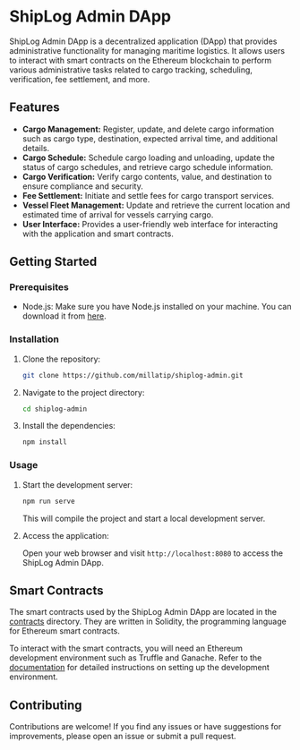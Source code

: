 

# ShipLog Admin DApp

ShipLog Admin DApp is a decentralized application (DApp) that provides administrative functionality for managing maritime logistics. It allows users to interact with smart contracts on the Ethereum blockchain to perform various administrative tasks related to cargo tracking, scheduling, verification, fee settlement, and more.

## Features

- **Cargo Management:** Register, update, and delete cargo information such as cargo type, destination, expected arrival time, and additional details.
- **Cargo Schedule:** Schedule cargo loading and unloading, update the status of cargo schedules, and retrieve cargo schedule information.
- **Cargo Verification:** Verify cargo contents, value, and destination to ensure compliance and security.
- **Fee Settlement:** Initiate and settle fees for cargo transport services.
- **Vessel Fleet Management:** Update and retrieve the current location and estimated time of arrival for vessels carrying cargo.
- **User Interface:** Provides a user-friendly web interface for interacting with the application and smart contracts.

## Getting Started

### Prerequisites

- Node.js: Make sure you have Node.js installed on your machine. You can download it from [here](https://nodejs.org).

### Installation

1. Clone the repository:

   ```bash
   git clone https://github.com/millatip/shiplog-admin.git
   ```

2. Navigate to the project directory:

   ```bash
   cd shiplog-admin
   ```

3. Install the dependencies:

   ```bash
   npm install
   ```

### Usage

1. Start the development server:

   ```bash
   npm run serve
   ```

   This will compile the project and start a local development server.

2. Access the application:

   Open your web browser and visit `http://localhost:8080` to access the ShipLog Admin DApp.

## Smart Contracts

The smart contracts used by the ShipLog Admin DApp are located in the [contracts](contracts) directory. They are written in Solidity, the programming language for Ethereum smart contracts.

To interact with the smart contracts, you will need an Ethereum development environment such as Truffle and Ganache. Refer to the [documentation](https://www.trufflesuite.com/docs) for detailed instructions on setting up the development environment.

## Contributing

Contributions are welcome! If you find any issues or have suggestions for improvements, please open an issue or submit a pull request.

